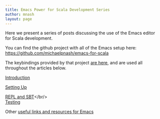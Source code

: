 ```yaml
---
title: Emacs Power for Scala Development Series
author: mnash
layout: page
---
```

Here we present a series of posts discussing the use of the Emacs editor for Scala development.

You can find the github project with all of the Emacs setup here: <a href="https://github.com/michaelpnash/emacs-for-scala" target="_new">https://github.com/michaelpnash/emacs-for-scala</a>  


The keybindings provided by that project <a href="http://jglobal.com/emacs-for-scala-keybindings/" target="_new">are here</a>, and are used all throughout the articles below.

<a href="http://jglobal.com/emacs-power-for-scala-development/" target="_new">Introduction</a>  
  
<a href="http://jglobal.com/emacs-power-for-scala-development-setting-up/" target="_new">Setting Up</a>  


<a href="http://jglobal.com/emacs-power-for-scala-development-repl/" target="_new">REPL and SBT</a></br/>  
<a href="http://jglobal.com/emacs-power-for-scala-development‎-testing/" target="_new">Testing</a>  


Other <a href="/emacs" target="_new">useful links and resources for Emacs</a>